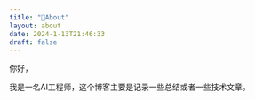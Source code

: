 ```yaml
---
title: "👨About"
layout: about
date: 2024-1-13T21:46:33
draft: false
---
```


你好，

我是一名AI工程师，这个博客主要是记录一些总结或者一些技术文章。
